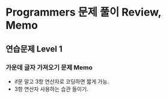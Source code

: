 # Programmers 문제 풀이 Review, Memo

## 연습문제 Level 1

### 가운데 글자 가져오기 문제 Memo
- if문 말고 3항 연산자로 코딩하면 짧게 가능.
- 3항 연산자 사용하는 습관 들이기.

###
